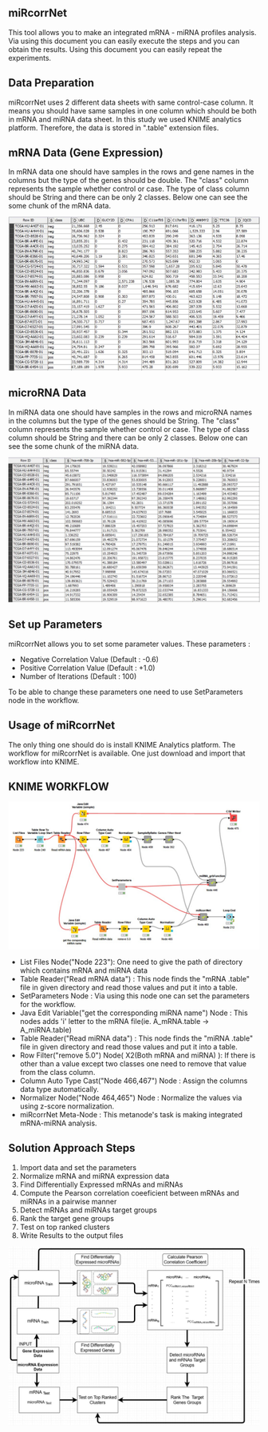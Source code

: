 ## miRcorrNet
This tool allows you to make an integrated mRNA - miRNA profiles analysis. Via using this document you can easily execute the steps and you can obtain the results. Using this document you can easily repeat the experiments.

## Data Preparation
miRcorrNet uses 2 different data sheets with same control-case column. It means you should have same samples in one column which should be both in mRNA and miRNA data sheet. In this study we used KNIME analytics platform. Therefore, the data is stored in ".table" extension files.

## mRNA Data (Gene Expression)
In mRNA data one should have samples in the rows and gene names in the columns but the type of the genes should be double. The "class" column represents the sample whether control or case. The type of class column should be String and there can be only 2 classes. Below one can see the some chunk of the mRNA data.
 
 ![alt text](https://github.com/gokhangoy/miRcorrNet/blob/master/Data%20Graphics/README%20Figures/mRNA_Data.JPG)
 
## microRNA Data
In miRNA data one should have samples in the rows and microRNA names in the columns but the type of the genes should be String. The "class" column represents the sample whether control or case. The type of class column should be String and there can be only 2 classes. Below one can see the some chunk of the miRNA data.

 ![alt text](https://github.com/gokhangoy/miRcorrNet/blob/master/Data%20Graphics/README%20Figures/miRNA_Data.JPG)

## Set up Parameters

miRcorrNet allows you to set some parameter values. These parameters :
- Negative Correlation Value (Default :  -0.6)
- Positive Correlation Value (Default :  +1.0)
- Number of Iterations       (Default :  100)

To be able to change these parameters one need to use SetParameters node in the workflow.

## Usage of miRcorrNet

The only thing one should do is install KNIME Analytics platform. The workflow for miRcorrNet is available. One just download and import that workflow into KNIME.

## KNIME WORKFLOW
 ![alt text](https://github.com/gokhangoy/miRcorrNet/blob/master/Data%20Graphics/README%20Figures/Latest_miRcorrNet_Workflow(v10).JPG)
 
 - List Files Node("Node 223"): One need to give the path of directory which contains mRNA and miRNA data
 - Table Reader("Read mRNA data") : This node finds the "mRNA .table" file in given directory and read those values and put it into a table.
 - SetParameters Node : Via using this node one can set the parameters for the workflow.
 - Java Edit Variable("get the corresponding miRNA name") Node : This nodes adds 'i' letter to the mRNA file(ie. A_mRNA.table -> A_miRNA.table)
 - Table Reader("Read miRNA data") : This node finds the "miRNA .table" file in given directory and read those values and put it into a table.
 - Row Filter("remove 5.0") Node( X2(Both mRNA and miRNA) ): If there is other than a value except two classes one need to remove that value from the class column.
 - Column Auto Type Cast("Node 466,467") Node : Assign the columns data type automatically.
 - Normalizer Node("Node 464,465") Node : Normalize the values via using z-score normalization.
 - miRcorrNet Meta-Node : This metanode's task is making integrated mRNA-miRNA analysis.

## Solution Approach Steps
1. Import data and set the parameters
2. Normalize mRNA and miRNA expression data
3. Find Differentially Expressed mRNAs and miRNAs
4. Compute the Pearson correlation coeeficient between mRNAs and miRNAs in a pairwise manner
5. Detect mRNAs and miRNAs target groups
6. Rank the target gene groups
7. Test on top ranked clusters
8. Write Results to the output files

![alt text](https://github.com/gokhangoy/miRcorrNet/blob/master/Data%20Graphics/README%20Figures/miRcorrNet_v2.jpg)
